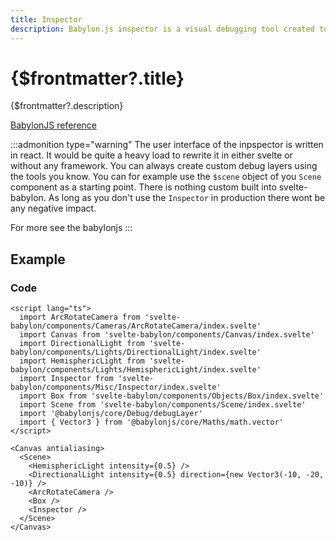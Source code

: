 ```yaml
---
title: Inspector
description: Babylon.js inspector is a visual debugging tool created to help pinpoint issues you may have with a scene.
---
```


<script>
  import InspectorStory from 'svelte-babylon/components/Misc/Inspector/Inspector.story.svelte'
  import ExampleWrapper from '$routes/docs/_components/ExampleWrapper.svelte'
</script>

# {$frontmatter?.title}

{$frontmatter?.description}

[BabylonJS reference](https://doc.babylonjs.com/toolsAndResources/tools/inspector)

:::admonition type="warning"
The user interface of the inpspector is written in react. It would be quite a heavy load to rewrite it in either svelte or without any framework.
You can always create custom debug layers using the tools you know. You can for example use the `$scene` object of you `Scene` component as a starting point. There is nothing custom built into svelte-babylon. As long as you don't use the `Inspector` in production there wont be any negative impact.

For more see the babylonjs
:::

## Example

<ExampleWrapper id='InspectorStory'>
  <InspectorStory />
</ExampleWrapper>

### Code

```svelte
<script lang="ts">
  import ArcRotateCamera from 'svelte-babylon/components/Cameras/ArcRotateCamera/index.svelte'
  import Canvas from 'svelte-babylon/components/Canvas/index.svelte'
  import DirectionalLight from 'svelte-babylon/components/Lights/DirectionalLight/index.svelte'
  import HemisphericLight from 'svelte-babylon/components/Lights/HemisphericLight/index.svelte'
  import Inspector from 'svelte-babylon/components/Misc/Inspector/index.svelte'
  import Box from 'svelte-babylon/components/Objects/Box/index.svelte'
  import Scene from 'svelte-babylon/components/Scene/index.svelte'
  import '@babylonjs/core/Debug/debugLayer'
  import { Vector3 } from '@babylonjs/core/Maths/math.vector'
</script>

<Canvas antialiasing>
  <Scene>
    <HemisphericLight intensity={0.5} />
    <DirectionalLight intensity={0.5} direction={new Vector3(-10, -20, -10)} />
    <ArcRotateCamera />
    <Box />
    <Inspector />
  </Scene>
</Canvas>
```
